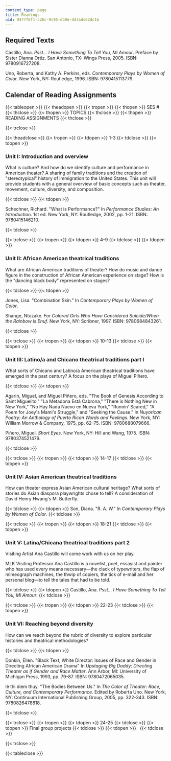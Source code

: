 ```yaml
---
content_type: page
title: Readings
uid: 9477f6f1-c26c-9c95-db0e-dd3adc62dc1b
---
```


Required Texts
--------------

Castillo, Ana. _Psst... I Have Something To Tell You, Mi Amour_. Preface by Sister Dianna Ortiz. San Antonio, TX: Wings Press, 2005. ISBN: 9780916727208.

Uno, Roberta, and Kathy A. Perkins, eds. _Contemporary Plays by Women of Color_. New York, NY: Routledge, 1996. ISBN: 9780415113779.

Calendar of Reading Assignments
-------------------------------

{{< tableopen >}}
{{< theadopen >}}
{{< tropen >}}
{{< thopen >}}
SES #
{{< thclose >}}
{{< thopen >}}
TOPICS
{{< thclose >}}
{{< thopen >}}
READING ASSIGNMENTS
{{< thclose >}}

{{< trclose >}}

{{< theadclose >}}
{{< tropen >}}
{{< tdopen >}}
1-3
{{< tdclose >}}
{{< tdopen >}}


### Unit I: Introduction and overview

What is culture? And how do we identify culture and performance in American theater? A sharing of family traditions and the creation of "stereotypical" history of immigration to the United States. This unit will provide students with a general overview of basic concepts such as theater, movement, culture, diversity, and composition.


{{< tdclose >}}
{{< tdopen >}}


Schechner, Richard. "What is Performance?" In _Performance Studies: An Introduction_. 1st ed. New York, NY: Routledge, 2002, pp. 1-21. ISBN: 9780415146210.


{{< tdclose >}}

{{< trclose >}}
{{< tropen >}}
{{< tdopen >}}
4-9
{{< tdclose >}}
{{< tdopen >}}


### Unit II: African American theatrical traditions

What are African American traditions of theater? How do music and dance figure in the construction of African American experience on stage? How is the "dancing black body" represented on stages?


{{< tdclose >}}
{{< tdopen >}}


Jones, Lisa. "Combination Skin." In _Contemporary Plays by Women of Color_.

Shange, Ntozake. _For Colored Girls Who Have Considered Suicide/When the Rainbow is Enuf._ New York, NY: Scribner, 1997. ISBN: 9780684843261.


{{< tdclose >}}

{{< trclose >}}
{{< tropen >}}
{{< tdopen >}}
10-13
{{< tdclose >}}
{{< tdopen >}}


### Unit III: Latino/a and Chicano theatrical traditions part I

What sorts of Chicano and Latino/a American theatrical traditions have emerged in the past century? A focus on the plays of Miguel Piñero.


{{< tdclose >}}
{{< tdopen >}}


Agarin, Miguel, and Miguel Piñero, eds. "The Book of Genesis According to Saint Miguelito," "La Metadona Está Cabrona," "There is Nothing New in New York," "No Hay Nada Nuevo en Nueva York," "Runnin' Scared," "A Poem for Joey's Mami's Struggle," and "Seeking the Cause." In _Nuyorican Poetry: An Anthology of Puerto Rican Words and Feelings_. New York, NY: William Morrow & Company, 1975, pp. 62-75. ISBN: 9780688079666.

Piñero, Miguel. _Short Eyes_. New York, NY: Hill and Wang, 1975. ISBN: 9780374521479.


{{< tdclose >}}

{{< trclose >}}
{{< tropen >}}
{{< tdopen >}}
14-17
{{< tdclose >}}
{{< tdopen >}}


### Unit IV: Asian American theatrical traditions

How can theater express Asian American cultural heritage? What sorts of stories do Asian diaspora playwrights chose to tell? A consideration of David Henry Hwang's M. Butterfly.


{{< tdclose >}}
{{< tdopen >}}
Son, Diana. "R. A. W." In _Contemporary Plays by Women of Color_.
{{< tdclose >}}

{{< trclose >}}
{{< tropen >}}
{{< tdopen >}}
18-21
{{< tdclose >}}
{{< tdopen >}}


### Unit V: Latina/Chicana theatrical traditions part 2

Visiting Artist Ana Castillo will come work with us on her play.

MLK Visiting Professor Ana Castillo is a novelist, poet, essayist and painter who has used every means necessary—the clack of typewriters, the flap of mimeograph machines, the thwip of copiers, the tick of e-mail and her personal blog—to tell the tales that had to be told.


{{< tdclose >}}
{{< tdopen >}}
Castillo, Ana. _Psst... I Have Something To Tell You, Mi Amour_.
{{< tdclose >}}

{{< trclose >}}
{{< tropen >}}
{{< tdopen >}}
22-23
{{< tdclose >}}
{{< tdopen >}}


### Unit VI: Reaching beyond diversity

How can we reach beyond the rubric of diversity to explore particular histories and theatrical methodologies?


{{< tdclose >}}
{{< tdopen >}}


Donkin, Ellen. "Black Text, White Director: Issues of Race and Gender in Directing African American Drama" In _Upstaging Big Daddy: Directing Theater as if Gender and Race Matter_. Ann Arbor, MI: University of Michigan Press, 1993, pp. 79-87. ISBN: 9780472065035.

lê thi diem thúy. "The Bodies Between Us." In _The Color of Theater: Race, Culture, and Contemporary Performance_. Edited by Roberta Uno. New York, NY: Continuum International Publishing Group, 2005, pp. 322-343. ISBN: 9780826478818.


{{< tdclose >}}

{{< trclose >}}
{{< tropen >}}
{{< tdopen >}}
24-25
{{< tdclose >}}
{{< tdopen >}}
Final group projects
{{< tdclose >}}
{{< tdopen >}}
 
{{< tdclose >}}

{{< trclose >}}

{{< tableclose >}}